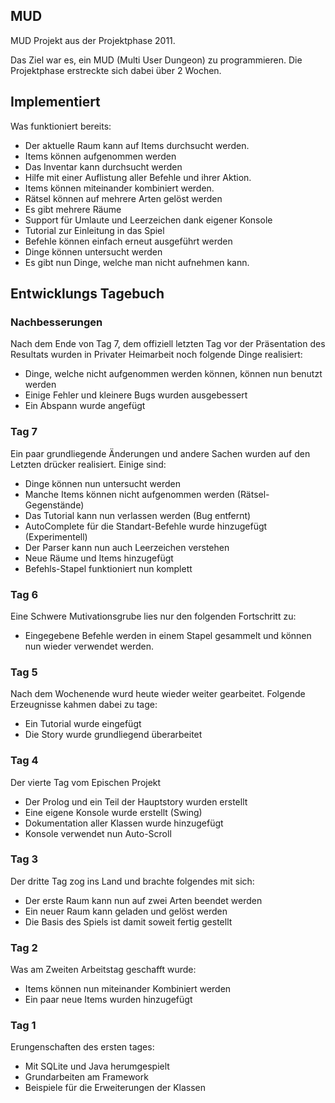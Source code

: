 ## MUD ##

MUD Projekt aus der Projektphase 2011.

Das Ziel war es, ein MUD (Multi User Dungeon) zu programmieren.
Die Projektphase erstreckte sich dabei über 2 Wochen.

## Implementiert ##
Was funktioniert bereits:

* Der aktuelle Raum kann auf Items durchsucht werden.
* Items können aufgenommen werden
* Das Inventar kann durchsucht werden
* Hilfe mit einer Auflistung aller Befehle und ihrer Aktion.
* Items können miteinander kombiniert werden.
* Rätsel können auf mehrere Arten gelöst werden
* Es gibt mehrere Räume
* Support für Umlaute und Leerzeichen dank eigener Konsole
* Tutorial zur Einleitung in das Spiel
* Befehle können einfach erneut ausgeführt werden
* Dinge können untersucht werden
* Es gibt nun Dinge, welche man nicht aufnehmen kann.

## Entwicklungs Tagebuch ##

### Nachbesserungen ###
Nach dem Ende von Tag 7, dem offiziell letzten Tag vor der Präsentation des Resultats wurden 
in Privater Heimarbeit noch folgende Dinge realisiert:

* Dinge, welche nicht aufgenommen werden können, können nun benutzt werden
* Einige Fehler und kleinere Bugs wurden ausgebessert
* Ein Abspann wurde angefügt

### Tag 7 ###
Ein paar grundliegende Änderungen und andere Sachen wurden auf den Letzten drücker
realisiert. Einige sind:

* Dinge können nun untersucht werden
* Manche Items können nicht aufgenommen werden (Rätsel-Gegenstände)
* Das Tutorial kann nun verlassen werden (Bug entfernt)
* AutoComplete für die Standart-Befehle wurde hinzugefügt (Experimentell)
* Der Parser kann nun auch Leerzeichen verstehen
* Neue Räume und Items hinzugefügt
* Befehls-Stapel funktioniert nun komplett

### Tag 6 ###
Eine Schwere Mutivationsgrube lies nur den folgenden Fortschritt zu:

* Eingegebene Befehle werden in einem Stapel gesammelt und können nun wieder verwendet werden.

### Tag 5 ###
Nach dem Wochenende wurd heute wieder weiter gearbeitet. Folgende Erzeugnisse kahmen dabei 
zu tage:

* Ein Tutorial wurde eingefügt
* Die Story wurde grundliegend überarbeitet

### Tag 4 ###
Der vierte Tag vom Epischen Projekt

* Der Prolog und ein Teil der Hauptstory wurden erstellt
* Eine eigene Konsole wurde erstellt (Swing)
* Dokumentation aller Klassen wurde hinzugefügt
* Konsole verwendet nun Auto-Scroll

### Tag 3 ###
Der dritte Tag zog ins Land und brachte folgendes mit sich:

* Der erste Raum kann nun auf zwei Arten beendet werden
* Ein neuer Raum kann geladen und gelöst werden
* Die Basis des Spiels ist damit soweit fertig gestellt

### Tag 2 ###
Was am Zweiten Arbeitstag geschafft wurde:

* Items können nun miteinander Kombiniert werden
* Ein paar neue Items wurden hinzugefügt

### Tag 1 ###
Erungenschaften des ersten tages:

* Mit SQLite und Java herumgespielt
* Grundarbeiten am Framework
* Beispiele für die Erweiterungen der Klassen